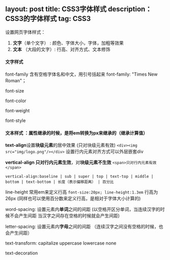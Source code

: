 

layout: post
title: CSS3字体样式
description： CSS3的字体样式
tag: CSS3
---

设置网页字体样式：

1. **文字**（单个文字） : 颜色、字体大小，字体，加粗等效果
2. **文本** （大段的文字）: 行高、对齐方式、文本修饰

#### 文字样式

font-family 含有空格字体名和中文，用引号括起来  font-family: "Times New Roman"；

font-size 

font-color

font-weight

font-style

#### 文本样式 ：属性继承的时候，是将em转换为px来继承的（继承计算值）

**text-align**设置**块级元素**的居中效果 (只对块级元素有效) `<div><img src="img/logo.png"/></div>`  设置行内元素对齐方式可以外层嵌套div

**vertical-align **只对**行内元素生效**，对**块级元素不生效** `<span>只对行内元素有效</span>`

```
vertical-align:baseline | sub | super | top | text-top | middle | bottom | text-bottom | 长度（表示偏移距离） | 百分比
```

line-height  常用em来定义行高 `font-size:20px; line-height:1.3em` 行高为26px (同样也可以使用百分数来定义行高，是相对于字体大小计算的)

word-spacing: 设置元素内**单词**之间的间距  (以空格开区分单词，当连续汉字的时候不会产生间距 当汉字之间存在空格的时候就会产生间距)

letter-spacing: 设置元素内**字母**之间的间距 （连续汉字之间没有空格的时候，也会产生间距）

text-transform: capitalize uppercase lowercase  none

text-decoration 